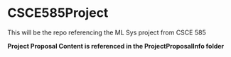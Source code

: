 # CSCE585Project
This will be the repo referencing the ML Sys project from CSCE 585

**Project Proposal Content is referenced in the ProjectProposalInfo folder**
